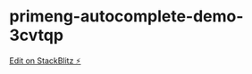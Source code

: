 # primeng-autocomplete-demo-3cvtqp

[Edit on StackBlitz ⚡️](https://stackblitz.com/edit/primeng-autocomplete-demo-3cvtqp)